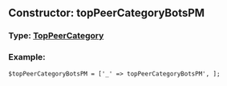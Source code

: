 ## Constructor: topPeerCategoryBotsPM  




### Type: [TopPeerCategory](../types/TopPeerCategory.md)


### Example:

```
$topPeerCategoryBotsPM = ['_' => topPeerCategoryBotsPM', ];
```